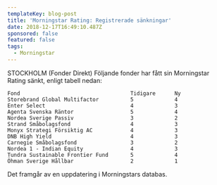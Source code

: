 ```yaml
---
templateKey: blog-post
title: 'Morningstar Rating: Registrerade sänkningar'
date: 2018-12-17T16:49:10.487Z
sponsored: false
featured: false
tags:
  - Morningstar
---
```

STOCKHOLM (Fonder Direkt) Följande fonder har fått sin Morningstar Rating sänkt, enligt tabell nedan:

```
Fond                                   Tidigare      Ny        
Storebrand Global Multifactor          5             4         
Enter Select                           4             3         
Agenta Svenska Räntor                  5             4         
Nordea Sverige Passiv                  3             2         
Strand Småbolagsfond                   4             3         
Monyx Strategi Försiktig AC            4             3         
DNB High Yield                         4             3         
Carnegie Småbolagsfond                 3             2         
Nordea 1 - Indian Equity               4             3         
Tundra Sustainable Frontier Fund       5             4         
Öhman Sverige Hållbar                  2             1     
```
Det framgår av en uppdatering i Morningstars databas.
